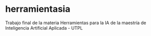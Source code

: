 # herramientasia
Trabajo final de la materia Herramientas para la IA de la maestría de Inteligencia Artificial Aplicada - UTPL
